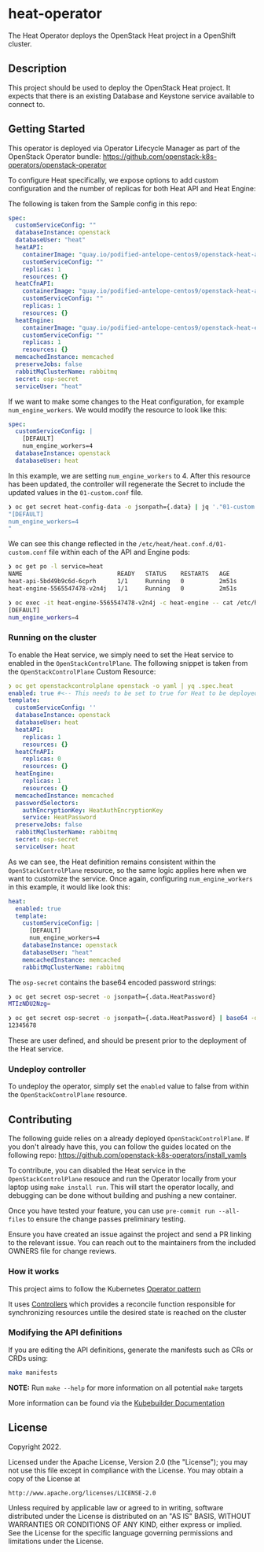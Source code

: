 # heat-operator

The Heat Operator deploys the OpenStack Heat project in a OpenShift cluster.

## Description

This project should be used to deploy the OpenStack Heat project. It expects that there is an existing Database and Keystone service available to connect to.

## Getting Started

This operator is deployed via Operator Lifecycle Manager as part of the OpenStack Operator bundle:
https://github.com/openstack-k8s-operators/openstack-operator

To configure Heat specifically, we expose options to add custom configuration and the number of replicas for both Heat API and Heat Engine:

The following is taken from the Sample config in this repo:

```yaml
spec:
  customServiceConfig: ""
  databaseInstance: openstack
  databaseUser: "heat"
  heatAPI:
    containerImage: "quay.io/podified-antelope-centos9/openstack-heat-api:current-podified"
    customServiceConfig: ""
    replicas: 1
    resources: {}
  heatCfnAPI:
    containerImage: "quay.io/podified-antelope-centos9/openstack-heat-api-cfn:current-podified"
    customServiceConfig: ""
    replicas: 1
    resources: {}
  heatEngine:
    containerImage: "quay.io/podified-antelope-centos9/openstack-heat-engine:current-podified"
    customServiceConfig: ""
    replicas: 1
    resources: {}
  memcachedInstance: memcached
  preserveJobs: false
  rabbitMqClusterName: rabbitmq
  secret: osp-secret
  serviceUser: "heat"
```

If we want to make some changes to the Heat configuration, for example `num_engine_workers`.
We would modify the resource to look like this:

```yaml
spec:
  customServiceConfig: |
    [DEFAULT]
    num_engine_workers=4
  databaseInstance: openstack
  databaseUser: heat
```

In this example, we are setting `num_engine_workers` to 4. After this resource has been updated, the controller will
regenerate the Secret to include the updated values in the `01-custom.conf` file.

```sh
❯ oc get secret heat-config-data -o jsonpath={.data} | jq '."01-custom.conf"' | sed 's/\\n/\n/g'
"[DEFAULT]
num_engine_workers=4
"
```

We can see this change reflected in the `/etc/heat/heat.conf.d/01-custom.conf` file within each of the API and Engine pods:

```sh
❯ oc get po -l service=heat
NAME                           READY   STATUS    RESTARTS   AGE
heat-api-5bd49b9c6d-6cprh      1/1     Running   0          2m51s
heat-engine-5565547478-v2n4j   1/1     Running   0          2m51s

❯ oc exec -it heat-engine-5565547478-v2n4j -c heat-engine -- cat /etc/heat/heat.conf.d/01-custom.conf
[DEFAULT]
num_engine_workers=4
```

### Running on the cluster

To enable the Heat service, we simply need to set the Heat service to enabled in the `OpenStackControlPlane`.
The following snippet is taken from the `OpenStackControlPlane` Custom Resource:

```yaml
❯ oc get openstackcontrolplane openstack -o yaml | yq .spec.heat
enabled: true #<-- This needs to be set to true for Heat to be deployed
template:
  customServiceConfig: ''
  databaseInstance: openstack
  databaseUser: heat
  heatAPI:
    replicas: 1
    resources: {}
  heatCfnAPI:
    replicas: 0
    resources: {}
  heatEngine:
    replicas: 1
    resources: {}
  memcachedInstance: memcached
  passwordSelectors:
    authEncryptionKey: HeatAuthEncryptionKey
    service: HeatPassword
  preserveJobs: false
  rabbitMqClusterName: rabbitmq
  secret: osp-secret
  serviceUser: heat
```

As we can see, the Heat definition remains consistent within the `OpenStackControlPlane` resource, so the same
logic applies here when we want to customize the service. Once again, configuring `num_engine_workers` in
this example, it would like look this:

```yaml
heat:
  enabled: true
  template:
    customServiceConfig: |
      [DEFAULT]
      num_engine_workers=4
    databaseInstance: openstack
    databaseUser: "heat"
    memcachedInstance: memcached
    rabbitMqClusterName: rabbitmq
```

The `osp-secret` contains the base64 encoded password strings:

```sh
❯ oc get secret osp-secret -o jsonpath={.data.HeatPassword}
MTIzNDU2Nzg=

❯ oc get secret osp-secret -o jsonpath={.data.HeatPassword} | base64 -d
12345678
```
These are user defined, and should be present prior to the deployment of the Heat service.

### Undeploy controller

To undeploy the operator, simply set the `enabled` value to false from within the `OpenStackControlPlane` resource.

## Contributing

The following guide relies on a already deployed `OpenStackControlPlane`. If you don't already have this, you can
follow the guides located on the following repo:
https://github.com/openstack-k8s-operators/install_yamls

To contribute, you can disabled the Heat service in the `OpenStackControlPlane` resouce and run the Operator locally
from your laptop using `make install run`. This will start the operator locally, and debugging can be done without
building and pushing a new container.

Once you have tested your feature, you can use `pre-commit run --all-files` to ensure the change passes preliminary
testing.

Ensure you have created an issue against the project and send a PR linking to the relevant issue. You can reach out
to the maintainers from the included OWNERS file for change reviews.

### How it works

This project aims to follow the Kubernetes [Operator pattern](https://kubernetes.io/docs/concepts/extend-kubernetes/operator/)

It uses [Controllers](https://kubernetes.io/docs/concepts/architecture/controller/)
which provides a reconcile function responsible for synchronizing resources untile the desired state is reached on the cluster

### Modifying the API definitions

If you are editing the API definitions, generate the manifests such as CRs or CRDs using:

```sh
make manifests
```

**NOTE:** Run `make --help` for more information on all potential `make` targets

More information can be found via the [Kubebuilder Documentation](https://book.kubebuilder.io/introduction.html)

## License

Copyright 2022.

Licensed under the Apache License, Version 2.0 (the "License");
you may not use this file except in compliance with the License.
You may obtain a copy of the License at

    http://www.apache.org/licenses/LICENSE-2.0

Unless required by applicable law or agreed to in writing, software
distributed under the License is distributed on an "AS IS" BASIS,
WITHOUT WARRANTIES OR CONDITIONS OF ANY KIND, either express or implied.
See the License for the specific language governing permissions and
limitations under the License.
